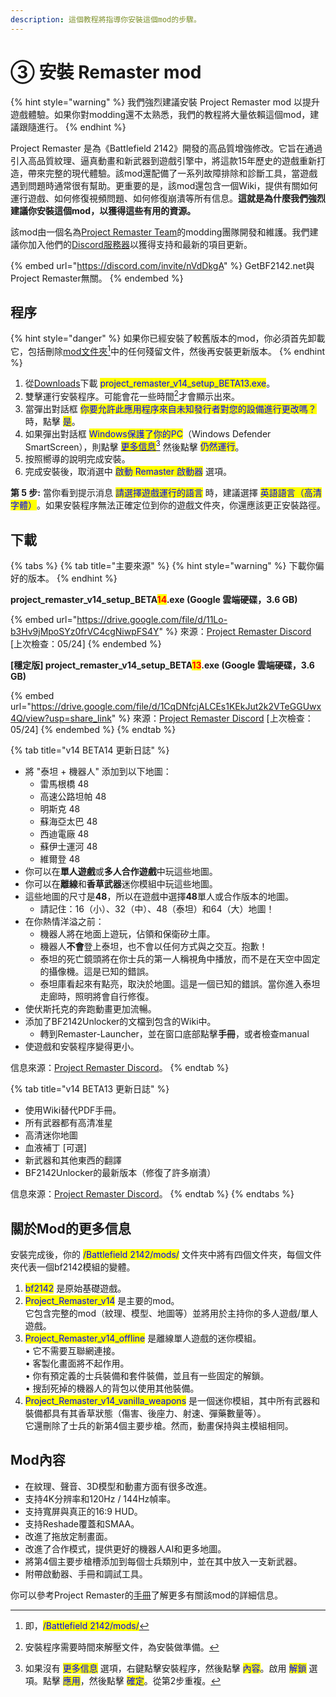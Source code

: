```yaml
---
description: 這個教程將指導你安裝這個mod的步驟。
---
```


# ③ 安裝 Remaster mod

{% hint style="warning" %}
我們強烈建議安裝 Project Remaster mod 以提升遊戲體驗。如果你對modding還不太熟悉，我們的教程將大量依賴這個mod，建議跟隨進行。
{% endhint %}

Project Remaster 是為《Battlefield 2142》開發的高品質增強修改。它旨在通過引入高品質紋理、逼真動畫和新武器到遊戲引擎中，將這款15年歷史的遊戲重新打造，帶來完整的現代體驗。該mod還配備了一系列故障排除和診斷工具，當遊戲遇到問題時通常很有幫助。更重要的是，該mod還包含一個Wiki，提供有關如何運行遊戲、如何修復視頻問題、如何修復崩潰等所有信息。**這就是為什麼我們強烈建議你安裝這個mod，以獲得這些有用的資源。**

該mod由一個名為[Project Remaster Team](https://prmp.boards.net/)的modding團隊開發和維護。我們建議你加入他們的[Discord服務器](https://discord.com/invite/nVdDkgA)以獲得支持和最新的項目更新。

{% embed url="https://discord.com/invite/nVdDkgA" %}
GetBF2142.net與Project Remaster無關。
{% endembed %}

## 程序

{% hint style="danger" %}
如果你已經安裝了較舊版本的mod，你必須首先卸載它，包括刪除[mod文件夾](#user-content-fn-1)[^1]中的任何殘留文件，然後再安裝更新版本。
{% endhint %}

1. 從[Downloads](3.-installing-project-remaster.md#downloads)下載 <mark style="color:blue;">project\_remaster\_v14\_setup\_BETA13.exe</mark>。
2. 雙擊運行安裝程序。可能會花一些時間[^2]才會顯示出來。
3. 當彈出對話框 <mark style="color:blue;">你要允許此應用程序來自未知發行者對您的設備進行更改嗎？</mark> 時，點擊 <mark style="color:blue;">是</mark>。
4. 如果彈出對話框 <mark style="color:blue;">Windows保護了你的PC</mark>（Windows Defender SmartScreen），則點擊 [<mark style="color:blue;">更多信息</mark>](#user-content-fn-3)[^3] 然後點擊 <mark style="color:blue;">仍然運行</mark>。
5. 按照嚮導的說明完成安裝。
6. 完成安裝後，取消選中 <mark style="color:blue;">啟動 Remaster 啟動器</mark> 選項。

**第 5 步:** 當你看到提示消息 <mark style="color:blue;">請選擇遊戲運行的語言</mark> 時，建議選擇 <mark style="color:blue;">英語語言（高清字體）</mark>**​**。如果安裝程序無法正確定位到你的遊戲文件夾，你還應該更正安裝路徑。

## 下載

{% tabs %}
{% tab title="主要來源" %}
{% hint style="warning" %}
下載你偏好的版本。
{% endhint %}

**project\_remaster\_v14\_setup\_BETA**<mark style="color:red;">**14**</mark>**.exe (Google 雲端硬碟，3.6 GB)**

{% embed url="https://drive.google.com/file/d/11Lo-b3Hv9jMpoSYz0frVC4cgNiwpFS4Y" %}
來源：[Project Remaster Discord](https://discord.gg/nVdDkgA) \[上次檢查：05/24]
{% endembed %}

**\[穩定版\] project\_remaster\_v14\_setup\_BETA**<mark style="color:red;">**13**</mark>**.exe (Google 雲端硬碟，3.6 GB)**

{% embed url="https://drive.google.com/file/d/1CqDNfcjALCEs1KEkJut2k2VTeGGUwx4Q/view?usp=share_link" %}
來源：[Project Remaster Discord](https://discord.gg/nVdDkgA) \[上次檢查：05/24]
{% endembed %}
{% endtab %}

{% tab title="v14 BETA14 更新日誌" %}
* 將 "泰坦 + 機器人" 添加到以下地圖：
  * 雷馬根橋 48
  * 高速公路坦帕 48
  * 明斯克 48
  * 蘇海亞太巴 48
  * 西迪電廠 48
  * 蘇伊士運河 48
  * 維爾登 48
* 你可以在**單人遊戲**或**多人合作遊戲**中玩這些地圖。
* 你可以在**離線**和**香草武器**迷你模組中玩這些地圖。
* 這些地圖的尺寸是**48**，所以在遊戲中選擇**48**單人或合作版本的地圖。
  * 請記住：16（小）、32（中）、48（泰坦）和64（大）地圖！
* 在你熱情洋溢之前：
  * 機器人將在地面上遊玩，佔領和保衛矽土庫。
  * 機器人**不會**登上泰坦，也不會以任何方式與之交互。抱歉！
  * 泰坦的死亡鏡頭將在你士兵的第一人稱視角中播放，而不是在天空中固定的攝像機。這是已知的錯誤。
  * 泰坦庫看起來有點亮，取決於地圖。這是一個已知的錯誤。當你進入泰坦走廊時，照明將會自行修復。
* 使伏斯托克的奔跑動畫更加流暢。
* 添加了BF2142Unlocker的文檔到包含的Wiki中。
  * 轉到Remaster-Launcher，並在窗口底部點擊**手冊**，或者檢查⁠manual
* 使遊戲和安裝程序變得更小。

信息來源：[Project Remaster Discord](https://discord.com/invite/nVdDkgA)。
{% endtab %}

{% tab title="v14 BETA13 更新日誌" %}
* 使用Wiki替代PDF手冊。
* 所有武器都有高清准星&#x20;
* 高清迷你地圖&#x20;
* 血液補丁 \[可選]&#x20;
* 新武器和其他東西的翻譯
* BF2142Unlocker的最新版本（修復了許多崩潰）&#x20;

信息來源：[Project Remaster Discord](https://discord.com/invite/nVdDkgA)。
{% endtab %}
{% endtabs %}

## 關於Mod的更多信息

安裝完成後，你的 <mark style="color:blue;">/Battlefield 2142/mods/</mark> 文件夾中將有四個文件夾，每個文件夾代表一個bf2142模組的變體。

1. <mark style="color:blue;">bf2142</mark> 是原始基礎遊戲。
2. <mark style="color:blue;">Project\_Remaster\_v14</mark> 是主要的mod。\
   它包含完整的mod（紋理、模型、地圖等）並將用於主持你的多人遊戲/單人遊戲。
3. <mark style="color:blue;">Project\_Remaster\_v14\_offline</mark> 是離線單人遊戲的迷你模組。\
   • 它不需要互聯網連接。\
   • 客製化畫面將不起作用。\
   • 你有預定義的士兵裝備和套件裝備，並且有一些固定的解鎖。\
   • 搜刮死掉的機器人的背包以使用其他裝備。
4. <mark style="color:blue;">Project\_Remaster\_v14\_vanilla\_weapons</mark> 是一個迷你模組，其中所有武器和裝備都具有其香草狀態（傷害、後座力、射速、彈藥數量等）。\
   它還刪除了士兵的新第4個主要步槍。然而，動畫保持與主模組相同。

## Mod內容

* 在紋理、聲音、3D模型和動畫方面有很多改進。
* 支持4K分辨率和120Hz / 144Hz幀率。
* 支持寬屏與真正的16:9 HUD。
* 支持Reshade覆蓋和SMAA。
* 改進了拖放定制畫面。
* 改進了合作模式，提供更好的機器人AI和更多地圖。
* 將第4個主要步槍槽添加到每個士兵類別中，並在其中放入一支新武器。
* 附帶啟動器、手冊和調試工具。

你可以參考Project Remaster的[手冊](further-readings.md)了解更多有關該mod的詳細信息。

[^1]: 即，<mark style="color:blue;">/Battlefield 2142/mods/</mark>

[^2]: 安裝程序需要時間來解壓文件，為安裝做準備。

[^3]: 如果沒有 <mark style="color:blue;">更多信息</mark> 選項，右鍵點擊安裝程序，然後點擊 <mark style="color:blue;">內容</mark>。啟用 <mark style="color:blue;">解鎖</mark> 選項。點擊 <mark style="color:blue;">應用</mark>，然後點擊 <mark style="color:blue;">確定</mark>。從第2步重複。

